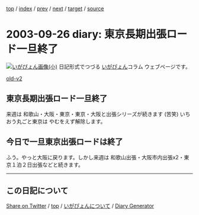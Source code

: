 [top](../index.html) 
 / [index](index.html) 
 / [prev](https://igapyon.github.io/diary/2003/ig030925.html) 
 / [next](https://igapyon.github.io/diary/2003/ig031002.html) 
 / [target](https://igapyon.github.io/diary/2003/ig030926.html) 
 / [source](https://github.com/igapyon/diary/blob/gh-pages/2003/ig030926.html.src.md) 

2003-09-26 diary: 東京長期出張ロード一旦終了
=====================================================================================================
[![いがぴょん画像(小)](https://igapyon.github.io/diary/images/iga200306s.jpg "いがぴょん")](https://igapyon.github.io/diary/memo/memoigapyon.html) 日記形式でつづる [いがぴょん](https://igapyon.github.io/diary/memo/memoigapyon.html)コラム ウェブページです。

[old-v2](ig030926-orig.html)

## 東京長期出張ロード一旦終了

来週は 和歌山・大阪・東京・東京・大阪と出張シリーズが続きます (苦笑) いちおう丸ごと東京は やむをえず解除します。


## 今日で一旦東京出張ロードは終了

ふう。やっと大阪に戻ります。しかし来週は 和歌山出張・大阪市内出張x2・東京１泊２日出張などと続きます。

----------------------------------------------------------------------------------------------------

## この日記について

[Share on Twitter](https://twitter.com/intent/tweet?hashtags=igapyon%2Cdiary%2C%E3%81%84%E3%81%8C%E3%81%B4%E3%82%87%E3%82%93&text=%E6%9D%B1%E4%BA%AC%E9%95%B7%E6%9C%9F%E5%87%BA%E5%BC%B5%E3%83%AD%E3%83%BC%E3%83%89%E4%B8%80%E6%97%A6%E7%B5%82%E4%BA%86&url=https%3A%2F%2Figapyon.github.io%2Fdiary%2F2003%2Fig030926.html) / [top](../index.html) / [いがぴょんについて](https://igapyon.github.io/diary/memo/memoigapyon.html) / [Diary Generator](https://github.com/igapyon/igapyonv3)
